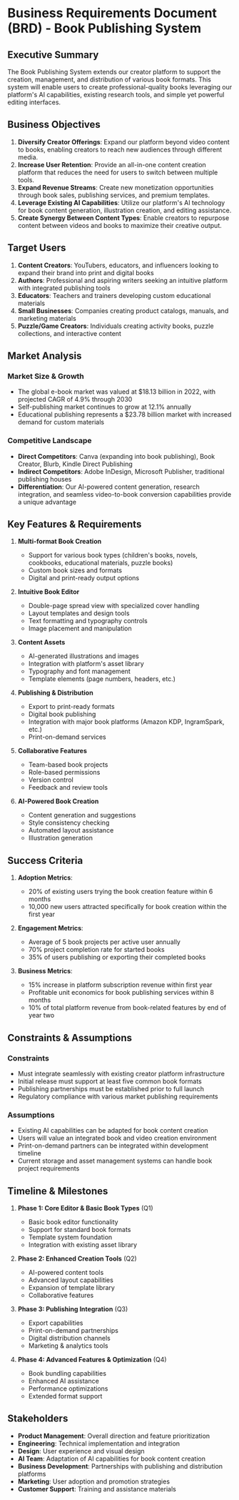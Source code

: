 # Business Requirements Document (BRD) - Book Publishing System

## Executive Summary

The Book Publishing System extends our creator platform to support the creation, management, and distribution of various book formats. This system will enable users to create professional-quality books leveraging our platform's AI capabilities, existing research tools, and simple yet powerful editing interfaces.

## Business Objectives

1. **Diversify Creator Offerings**: Expand our platform beyond video content to books, enabling creators to reach new audiences through different media.
2. **Increase User Retention**: Provide an all-in-one content creation platform that reduces the need for users to switch between multiple tools.
3. **Expand Revenue Streams**: Create new monetization opportunities through book sales, publishing services, and premium templates.
4. **Leverage Existing AI Capabilities**: Utilize our platform's AI technology for book content generation, illustration creation, and editing assistance.
5. **Create Synergy Between Content Types**: Enable creators to repurpose content between videos and books to maximize their creative output.

## Target Users

1. **Content Creators**: YouTubers, educators, and influencers looking to expand their brand into print and digital books
2. **Authors**: Professional and aspiring writers seeking an intuitive platform with integrated publishing tools
3. **Educators**: Teachers and trainers developing custom educational materials
4. **Small Businesses**: Companies creating product catalogs, manuals, and marketing materials
5. **Puzzle/Game Creators**: Individuals creating activity books, puzzle collections, and interactive content

## Market Analysis

### Market Size & Growth
- The global e-book market was valued at $18.13 billion in 2022, with projected CAGR of 4.9% through 2030
- Self-publishing market continues to grow at 12.1% annually
- Educational publishing represents a $23.78 billion market with increased demand for custom materials

### Competitive Landscape
- **Direct Competitors**: Canva (expanding into book publishing), Book Creator, Blurb, Kindle Direct Publishing
- **Indirect Competitors**: Adobe InDesign, Microsoft Publisher, traditional publishing houses
- **Differentiation**: Our AI-powered content generation, research integration, and seamless video-to-book conversion capabilities provide a unique advantage

## Key Features & Requirements

1. **Multi-format Book Creation**
   - Support for various book types (children's books, novels, cookbooks, educational materials, puzzle books)
   - Custom book sizes and formats
   - Digital and print-ready output options

2. **Intuitive Book Editor**
   - Double-page spread view with specialized cover handling
   - Layout templates and design tools
   - Text formatting and typography controls
   - Image placement and manipulation

3. **Content Assets**
   - AI-generated illustrations and images
   - Integration with platform's asset library
   - Typography and font management
   - Template elements (page numbers, headers, etc.)

4. **Publishing & Distribution**
   - Export to print-ready formats
   - Digital book publishing
   - Integration with major book platforms (Amazon KDP, IngramSpark, etc.)
   - Print-on-demand services

5. **Collaborative Features**
   - Team-based book projects
   - Role-based permissions
   - Version control
   - Feedback and review tools

6. **AI-Powered Book Creation**
   - Content generation and suggestions
   - Style consistency checking
   - Automated layout assistance
   - Illustration generation

## Success Criteria

1. **Adoption Metrics**:
   - 20% of existing users trying the book creation feature within 6 months
   - 10,000 new users attracted specifically for book creation within the first year

2. **Engagement Metrics**:
   - Average of 5 book projects per active user annually
   - 70% project completion rate for started books
   - 35% of users publishing or exporting their completed books

3. **Business Metrics**:
   - 15% increase in platform subscription revenue within first year
   - Profitable unit economics for book publishing services within 8 months
   - 10% of total platform revenue from book-related features by end of year two

## Constraints & Assumptions

### Constraints
- Must integrate seamlessly with existing creator platform infrastructure
- Initial release must support at least five common book formats
- Publishing partnerships must be established prior to full launch
- Regulatory compliance with various market publishing requirements

### Assumptions
- Existing AI capabilities can be adapted for book content creation
- Users will value an integrated book and video creation environment
- Print-on-demand partners can be integrated within development timeline
- Current storage and asset management systems can handle book project requirements

## Timeline & Milestones

1. **Phase 1: Core Editor & Basic Book Types** (Q1)
   - Basic book editor functionality
   - Support for standard book formats
   - Template system foundation
   - Integration with existing asset library

2. **Phase 2: Enhanced Creation Tools** (Q2)
   - AI-powered content tools
   - Advanced layout capabilities
   - Expansion of template library
   - Collaborative features

3. **Phase 3: Publishing Integration** (Q3)
   - Export capabilities
   - Print-on-demand partnerships
   - Digital distribution channels
   - Marketing & analytics tools

4. **Phase 4: Advanced Features & Optimization** (Q4)
   - Book bundling capabilities
   - Enhanced AI assistance
   - Performance optimizations
   - Extended format support

## Stakeholders

- **Product Management**: Overall direction and feature prioritization
- **Engineering**: Technical implementation and integration
- **Design**: User experience and visual design
- **AI Team**: Adaptation of AI capabilities for book content creation
- **Business Development**: Partnerships with publishing and distribution platforms
- **Marketing**: User adoption and promotion strategies
- **Customer Support**: Training and assistance materials

